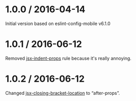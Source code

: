 1.0.0 / 2016-04-14
==================

Initial version based on eslint-config-mobile v6.1.0

1.0.1 / 2016-06-12
==================

Removed [jsx-indent-props](https://github.com/yannickcr/eslint-plugin-react/blob/master/docs/rules/jsx-indent-props.md)
rule because it's really annoying.

1.0.2 / 2016-06-12
==================

Changed [jsx-closing-bracket-location](https://github.com/yannickcr/eslint-plugin-react/blob/master/docs/rules/jsx-closing-bracket-location.md)
to “after-props”.
